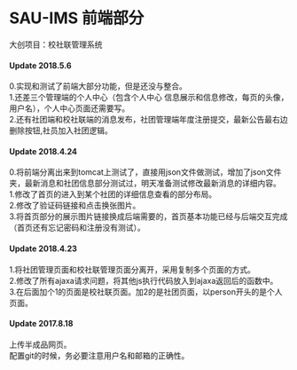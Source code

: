 # SAU-IMS 前端部分
大创项目：校社联管理系统

<h4>Update 2018.5.6</h4>
0.实现和测试了前端大部分功能，但是还没与整合。<br/>
1.还差三个管理端的个人中心（包含个人中心 信息展示和信息修改，每页的头像，用户名），个人中心页面还需要写。<br/>
2.还有社团端和校社联端的消息发布，社团管理端年度注册提交，最新公告最右边删除按钮,社员加入社团逻辑。<br/>

<h4>Update 2018.4.24</h4>
0.将前端分离出来到tomcat上测试了，直接用json文件做测试，增加了json文件夹，最新消息和社团信息部分测试过，明天准备测试修改最新消息的详细内容。<br/>
1.修改了首页的进入到某个社团的详细信息查看的部分布局。<br/>
2.修改了验证码链接和点击换张图片。<br/>
3.将首页部分的展示图片链接换成后端需要的，首页基本功能已经与后端交互完成（首页还有忘记密码和注册没有测试）。<br/>

<h4>Update 2018.4.23</h4>
1.将社团管理页面和校社联管理页面分离开，采用复制多个页面的方式。<br/>
2.修改了所有ajaxa请求问题，将其他js执行代码放入到ajaxa返回后的函数中。<br/>
3.在后面加个1的页面是校社联页面。加2的是社团页面，以person开头的是个人页面。<br/>

<h4>Update 2017.8.18</h4>
上传半成品网页。<br/>
配置git的时候，务必要注意用户名和邮箱的正确性。<br/>
